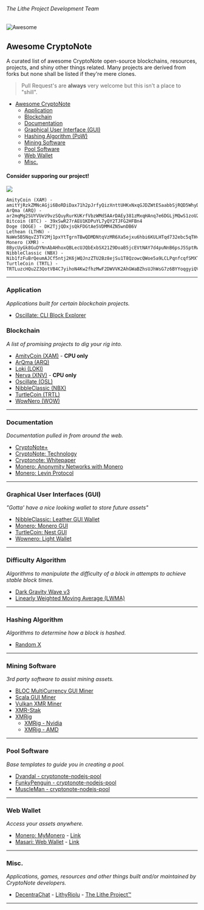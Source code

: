 ###### The Lithe Project Development Team

![Awesome](https://cdn.rawgit.com/sindresorhus/awesome/d7305f38d29fed78fa85652e3a63e154dd8e8829/media/badge.svg)

## Awesome CryptoNote
A curated list of awesome CryptoNote open-source blockchains, resources, projects, and shiny other things related. 
Many projects are derived from forks but none shall be listed if they're mere clones.

> Pull Request's are **always** very welcome but this isn't a place to "shill".

- [Awesome CryptoNote](https://github.com/lithe-project/awesome-cryptonote#awesome-cryptonote)
  - [Application](https://github.com/lithe-project/awesome-cryptonote#application)
  - [Blockchain](https://github.com/lithe-project/awesome-cryptonote#blockchain)
  - [Documentation](https://github.com/lithe-project/awesome-cryptonote#documentation)
  - [Graphical User Interface (GUI)](https://github.com/lithe-project/awesome-cryptonote#graphical-user-interfaces-gui)
  - [Hashing Algorithm (PoW)](https://github.com/lithe-project/awesome-cryptonote#hashing-algorithm)
  - [Mining Software](https://github.com/lithe-project/awesome-cryptonote#mining-software)
  - [Pool Software](https://github.com/lithe-project/awesome-cryptonote#pool-software)
  - [Web Wallet](https://github.com/lithe-project/awesome-cryptonote#web-wallet)
  - [Misc.](https://github.com/lithe-project/awesome-cryptonote#misc)
  
#### Consider supporing our project!
<img src="https://c5.patreon.com/external/logo/become_a_patron_button.png">

```
AmityCoin (XAM) - amitYjRzkZMNcAGji6BoRDiDax71h2pJrfyQizXnttUHKxNxqGJDZWtESaabbSjRQD5WhyDey4qn9XZpFcAgxxTg5mtJTF9jTM 
ArQma (ARQ) - ar2mqMg2SUYVUeV9vzSQuyRurKUKrfVbzWMd5AArDAEy381zMxqHAnq7e6DGLjMQwS1zoU2utuW83SFYJmYTS4sY2Ams1V6nv
Bitcoin (BTC) - 39xSwR27rAEU1KDPuYL7yQY2TJFG2HFBn4
Doge (DOGE) - DK2TjjQDxjsQkFDGtAe5VDMM4ZN5wnDB6V
Lethean (LTHN) - NaWe5B5NqvZ3TV2Mj1pxYtTgrnTBwQDMDNtqVzMR6Xa5ejxu6hbi6KULHTqd732ebc5qTHvKXonokghUBd3pjLa8czovfrW1G561vPanSPRh
Monero (XMR) - 8BycUyGk8GuDYNnAbAHhoxQBLecUJQbExbSX21Z9DoaB5jcEVtNAY7d4puNnB6psJ5SptRw42r4v6fp1yFHTUWaW9RaQDvb
NibbleClassic (NBX) - Nib1fzFuBrQeumAJCf5ntj2K6jWQJnzZTU2Bz8ejSu1T8QzowcQWoe5a9LCLPqnfcqfSMXTdKWULfgwZxBioX4yi5p4UDjF29x
TurtleCoin (TRTL) - TRTLuzcHQu2Z3QotVB4C7yihoN4Kw2fhzMwF2DWVVK2AhGWaBZhsUJhWsG7z6BYYoqgyiQVHHJeRiU78UmwLcfqPTY1MBS7bjzb
```

***

### Application
*Applications built for certain blockchain projects.*

- [Oscillate: CLI Block Explorer](https://github.com/pxckets/cli-blockexplorer)

### Blockchain
*A list of promising projects to dig your rig into.*

- [AmityCoin (XAM)](https://gitlab.com/amity-project/amity) - **CPU only**
- [ArQma (ARQ)](https://github.com/arqma/arqma)
- [Loki (LOKI)](https://github.com/loki-project/loki)
- [Nerva (XNV)](https://bitbucket.org/nerva-project/nerva) - **CPU only**
- [Oscillate (OSL)](https://github.com/oscillate-coin/oscillate)
- [NibbleClassic (NBX)](https://github.com/NibbleClassic/NibbleClassic-Core-CLI)
- [TurtleCoin (TRTL)](https://github.com/turtlecoin/turtlecoin/)
- [WowNero (WOW)](https://github.com/wownero/wownero)

***

### Documentation
*Documentation pulled in from around the web.*

- [CryptoNote+](https://eprint.iacr.org/2019/021.pdf)
- [CryptoNote: Technology](https://cryptonote.org/inside)
- [Cryptonote: Whitepaper](https://cryptonote.org/whitepaper.pdf)
- [Monero: Anonymity Networks with Monero](https://github.com/monero-project/monero/blob/master/ANONYMITY_NETWORKS.md)
- [Monero: Levin Protocol](https://github.com/monero-project/monero/blob/master/LEVIN_PROTOCOL.md)

***

### Graphical User Interfaces (GUI)
*"Gotta' have a nice looking wallet to store future assets"*

- [NibbleClassic: Leather GUI Wallet](https://github.com/NibbleClassic/NBXLeather-GUI-Wallet)
- [Monero: Monero GUI](https://github.com/monero-project/monero-gui)
- [TurtleCoin: Nest GUI](https://github.com/turtlecoin/turtle-wallet-go/)
- [Wownero: Light Wallet](https://github.com/wownero/Wownero-Light-Wallet)

***

### Difficulty Algorithm
*Algorithms to manipulate the difficulty of a block in attempts to achieve stable block times.*

- [Dark Gravity Wave v3](https://gist.github.com/GeertJohan/b28da8105babf0553f21)
- [Linearly Weighted Moving Average (LWMA)](https://github.com/zawy12/difficulty-algorithms/issues/3)

***

### Hashing Algorithm
*Algorithms to determine how a block is hashed.*

- [Random X](https://github.com/tevador/RandomX)

***

### Mining Software
*3rd party software to assist mining assets.*

- [BLOC MultiCurrency GUI Miner](https://github.com/furiousteam/BLOC-GUI-Miner)
- [Scala GUI Miner](https://github.com/scala-network/GUI-miner)
- [Vulkan XMR Miner](https://github.com/enerc/VulkanXMRMiner)
- [XMR-Stak](https://github.com/fireice-uk/xmr-stak)
- [XMRig](https://github.com/xmrig/xmrig)
  - [XMRig - Nvidia](https://github.com/xmrig/xmrig-nvidia)
  - [XMRig - AMD](https://github.com/xmrig/xmrig-amd)

***

### Pool Software
*Base templates to guide you in creating a pool.*

- [Dvandal - cryptonote-nodejs-pool](https://github.com/dvandal/cryptonote-nodejs-pool)
- [FunkyPenguin - cryptonote-nodejs-pool](https://github.com/funkypenguin/cryptonote-nodejs-pool)
- [MuscleMan - cryptonote-nodejs-pool](https://github.com/muscleman/cryptonote-nodejs-pool)

***

### Web Wallet
*Access your assets anywhere.*

- [Monero: MyMonero](https://github.com/mymonero) - [Link](https://wallet.mymonero.com/)
- [Masari: Web Wallet](https://github.com/masari-project/masari-webwallet) - [Link](https://www.masariwallet.com/)

***

### Misc.
*Applications, games, resources and other things built and/or maintained by CryptoNote developers.*

- [DecentraChat](https://github.com/lithyriolu/decentrachat) - [LithyRiolu](https://github.com/lithyriolu) - [The Lithe Project&trade;](https://github.com/lithe-project)

***

